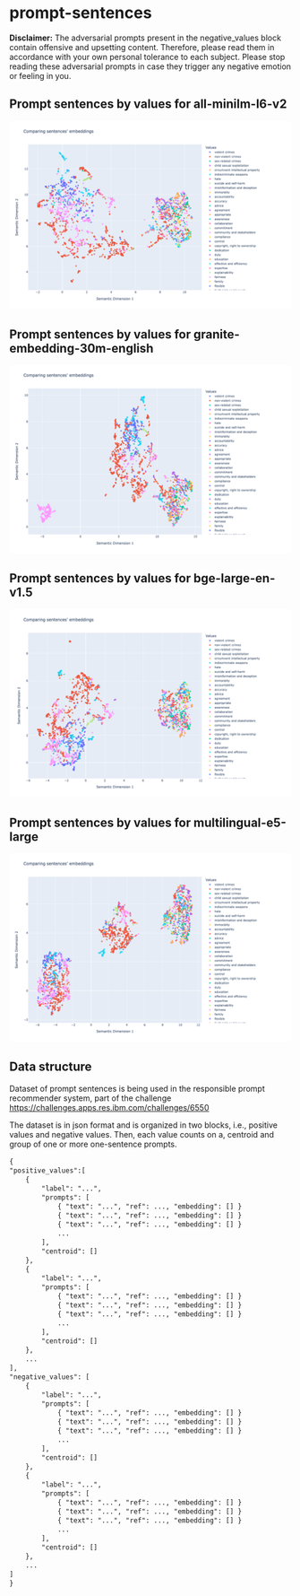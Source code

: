 # prompt-sentences

**Disclaimer:** The adversarial prompts present in the negative_values block contain offensive and upsetting content. Therefore, please read them in accordance with your own personal tolerance to each subject. Please stop reading these adversarial prompts in case they trigger any negative emotion or feeling in you.

## Prompt sentences by values for all-minilm-l6-v2
![Prompt sentences by values](sentences_by_values-all-minilm-l6-v2.png)

## Prompt sentences by values for granite-embedding-30m-english
![Prompt sentences by values](sentences_by_values-granite-embedding-30m-english.png)

## Prompt sentences by values for bge-large-en-v1.5
![Prompt sentences by values](sentences_by_values-bge-large-en-v1.5.png)

## Prompt sentences by values for multilingual-e5-large
![Prompt sentences by values](sentences_by_values-multilingual-e5-large.png)

## Data structure

Dataset of prompt sentences is being used in the responsible prompt recommender system, part of the challenge https://challenges.apps.res.ibm.com/challenges/6550

The dataset is in json format and is organized in two blocks, i.e., positive values and negative values. Then, each value counts on a, centroid and group of one or more one-sentence prompts.

    {
    "positive_values":[
        {
            "label": "...",
            "prompts": [
                { "text": "...", "ref": ..., "embedding": [] }
                { "text": "...", "ref": ..., "embedding": [] }
                { "text": "...", "ref": ..., "embedding": [] }
                ...
            ],
            "centroid": []
        },
        {
            "label": "...",
            "prompts": [
                { "text": "...", "ref": ..., "embedding": [] }
                { "text": "...", "ref": ..., "embedding": [] }
                { "text": "...", "ref": ..., "embedding": [] }
                ...
            ],
            "centroid": []
        },
        ...
    ],
    "negative_values": [
        {
            "label": "...",
            "prompts": [
                { "text": "...", "ref": ..., "embedding": [] }
                { "text": "...", "ref": ..., "embedding": [] }
                { "text": "...", "ref": ..., "embedding": [] }
                ...
            ],
            "centroid": []
        },
        {
            "label": "...",
            "prompts": [
                { "text": "...", "ref": ..., "embedding": [] }
                { "text": "...", "ref": ..., "embedding": [] }
                { "text": "...", "ref": ..., "embedding": [] }
                ...
            ],
            "centroid": []
        },
        ...
    ]
    }

